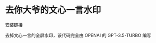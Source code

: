 # 去你大爷的文心一言水印

[安装链接](https://github.com/LufsX/fuck-yiyan-watermark/raw/main/fuck-yiyan-watermark.user.js)

去掉文心一言的全屏水印，该代码完全由 OPENAI 的 GPT-3.5-TURBO 编写
